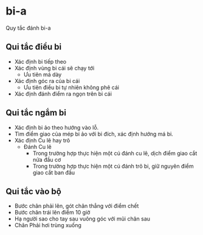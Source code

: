 # bi-a
Quy tắc đánh bi-a

## Qui tắc điều bi
- Xác định bi tiếp theo
- Xác định vùng bi cái sẽ chạy tới
  - Ưu tiên má dày
- Xác định góc ra của bi cái
  - Ưu tiên điều bi tự nhiên không phê cái
- Xác định đánh điểm ra ngọn trên bi cái

## Qui tắc ngắm bi
- Xác định bi ảo theo hướng vào lỗ.
- Tìm điểm giao của mép bi ảo với bi đích, xác định hướng má bi.
- Xác định Cu lê hay trô
  - Đánh Cu lê
    - Trong trường hợp thực hiện một cú đánh cu lê, dịch điểm giao cắt nửa đầu cơ
    - Trong trường hợp thực hiện một cú đánh trô bi, giữ nguyên điểm giao cắt ban đầu
## Qui tắc vào bộ
- Bước chân phải lên, gót chân thẳng với điểm chết
- Bước chân trái lên điểm 10 giờ
- Hạ người sao cho tay sau vuông góc với mũi chân sau
- Chân Phải hơi trùng xuống

